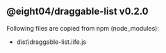 ## @eight04/draggable-list v0.2.0

Following files are copied from npm (node_modules):

* dist\draggable-list.iife.js
